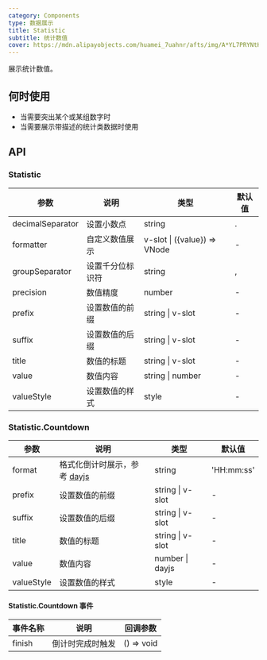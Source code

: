 ```yaml
---
category: Components
type: 数据展示
title: Statistic
subtitle: 统计数值
cover: https://mdn.alipayobjects.com/huamei_7uahnr/afts/img/A*YL7PRYNtH-4AAAAAAAAAAAAADrJ8AQ/original
---
```


展示统计数值。

## 何时使用

- 当需要突出某个或某组数字时
- 当需要展示带描述的统计类数据时使用

## API

### Statistic

| 参数             | 说明             | 类型                         | 默认值 |
| ---------------- | ---------------- | ---------------------------- | ------ |
| decimalSeparator | 设置小数点       | string                       | .      |
| formatter        | 自定义数值展示   | v-slot \| ({value}) => VNode | -      |
| groupSeparator   | 设置千分位标识符 | string                       | ,      |
| precision        | 数值精度         | number                       | -      |
| prefix           | 设置数值的前缀   | string \| v-slot             | -      |
| suffix           | 设置数值的后缀   | string \| v-slot             | -      |
| title            | 数值的标题       | string \| v-slot             | -      |
| value            | 数值内容         | string \| number             | -      |
| valueStyle       | 设置数值的样式   | style                        | -      |

### Statistic.Countdown

| 参数       | 说明                                                | 类型             | 默认值     |
| ---------- | --------------------------------------------------- | ---------------- | ---------- |
| format     | 格式化倒计时展示，参考 [dayjs](https://day.js.org/) | string           | 'HH:mm:ss' |
| prefix     | 设置数值的前缀                                      | string \| v-slot | -          |
| suffix     | 设置数值的后缀                                      | string \| v-slot | -          |
| title      | 数值的标题                                          | string \| v-slot | -          |
| value      | 数值内容                                            | number \| dayjs  | -          |
| valueStyle | 设置数值的样式                                      | style            | -          |

#### Statistic.Countdown 事件

| 事件名称 | 说明             | 回调参数   |
| -------- | ---------------- | ---------- |
| finish   | 倒计时完成时触发 | () => void |
